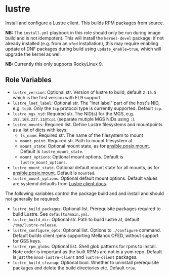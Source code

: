 # lustre

Install and configure a Lustre client. This builds RPM packages from source.

**NB:** The `install.yml` playbook in this role should only be run during image build and is not idempotent. This will install the `kernel-devel` package; if not already installed (e.g. from an `ofed` installation), this may require enabling update of DNF packages during build using `update_enable=true`, which will upgrade the kernel as well.

**NB:** Currently this only supports RockyLinux 9.

## Role Variables

- `lustre_version`: Optional str. Version of lustre to build, default `2.15.5` which is the first version with EL9 support
- `lustre_lnet_label`: Optional str. The "lnet label" part of the host's NID, e.g. `tcp0`. Only the `tcp` protocol type is currently supported. Default `tcp`.
- `lustre_mgs_nid`: Required str. The NID(s) for the MGS, e.g. `192.168.227.11@tcp1` (separate mutiple MGS NIDs using `:`).
- `lustre_mounts`: Required list. Define Lustre filesystems and mountpoints as a list of dicts with keys:
    - `fs_name`: Required str. The name of the filesystem to mount
    - `mount_point`: Required str. Path to mount filesystem at.
    - `mount_state`: Optional mount state, as for [ansible.posix.mount](https://docs.ansible.com/ansible/latest/collections/ansible/posix/mount_module.html#parameter-state). Default is `lustre_mount_state`.
    - `mount_options`: Optional mount options. Default is `lustre_mount_options`.
- `lustre_mount_state`. Optional default mount state for all mounts, as for [ansible.posix.mount](https://docs.ansible.com/ansible/latest/collections/ansible/posix/mount_module.html#parameter-state). Default is `mounted`.
- `lustre_mount_options`. Optional default mount options. Default values are systemd defaults from [Lustre client docs](http://wiki.lustre.org/Mounting_a_Lustre_File_System_on_Client_Nodes).

The following variables control the package build and and install and should not generally be required:
- `lustre_build_packages`: Optional list. Prerequisite packages required to build Lustre. See `defaults/main.yml`.
- `lustre_build_dir`: Optional str. Path to build lustre at, default `/tmp/lustre-release`.
- `lustre_configure_opts`: Optional list. Options to `./configure` command. Default builds client rpms supporting Mellanox OFED, without support for GSS keys.
- `lustre_rpm_globs`: Optional list. Shell glob patterns for rpms to install. Note order is important as the built RPMs are not in a yum repo. Default is just the `kmod-lustre-client` and `lustre-client` packages.
- `lustre_build_cleanup`: Optional bool. Whether to uninstall prerequisite packages and delete the build directories etc. Default `true`.
